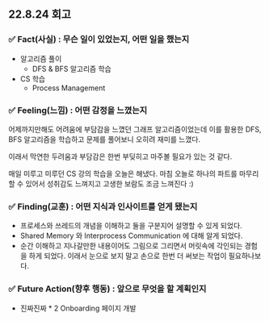 ## 22.8.24 회고

### ✅ Fact(사실) : 무슨 일이 있었는지, 어떤 일을 했는지

- 알고리즘 풀이
  - DFS & BFS 알고리즘 학습
- CS 학습
  - Process Management

### ✅ Feeling(느낌) : 어떤 감정을 느꼈는지

어제까지만해도 어려움에 부담감을 느꼈던 그래프 알고리즘이었는데 이를 활용한 DFS, BFS 알고리즘을 학습하고 문제를 풀어보니 오히려 재미를 느꼈다.

이래서 막연한 두려움과 부담감은 한번 부딪히고 마주볼 필요가 있는 것 같다.

매일 미루고 미루던 CS 강의 학습을 오늘은 해냈다. 마침 오늘로 하나의 파트를 마무리 할 수 있어서 성취감도 느껴지고 고생한 보람도 조금 느껴진다 :)

### ✅ Finding(교훈) : 어떤 지식과 인사이트를 얻게 됐는지

- 프로세스와 쓰레드의 개념을 이해하고 둘을 구분지어 설명할 수 있게 되었다.
- Shared Memory 와 Interprocess Communication 에 대해 알게 되었다.
- 순간 이해하고 지나갈만한 내용이어도 그림으로 그리면서 머릿속에 각인되는 경험을 하게 되었다. 이래서 눈으로 보지 말고 손으로 한번 더 써보는 작업이 필요하나보다.

### ✅ Future Action(향후 행동) : 앞으로 무엇을 할 계획인지

- 진짜진짜 \* 2 Onboarding 페이지 개발
